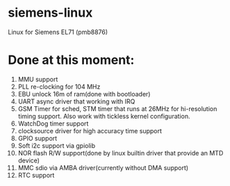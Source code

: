 # siemens-linux
Linux for Siemens EL71 (pmb8876)

# Done at this moment:
1. MMU support
2. PLL re-clocking for 104 MHz
3. EBU unlock 16m of ram(done with bootloader)
4. UART async driver that working with IRQ
5. GSM Timer for sched, STM timer that runs at 26MHz for hi-resolution timing support. Also work with tickless kernel configuration.
6. WatchDog timer support
7. clocksource driver for high accuracy time support
8. GPIO support
9. Soft i2c support via gpiolib
10. NOR flash R/W support(done by linux builtin driver that provide an MTD device)
11. MMC sdio via AMBA driver(currently without DMA support)
12. RTC support
